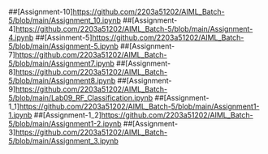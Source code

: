 ##[Assignment-10]https://github.com/2203a51202/AIML_Batch-5/blob/main/Assignment_10.ipynb
##[Assignment-4]https://github.com/2203a51202/AIML_Batch-5/blob/main/Assignment-4.ipynb
##[Assinment-5]https://github.com/2203a51202/AIML_Batch-5/blob/main/Assignment-5.ipynb
##[Assignment-7]https://github.com/2203a51202/AIML_Batch-5/blob/main/Assignment7.ipynb
##[Assignment-8]https://github.com/2203a51202/AIML_Batch-5/blob/main/Assignment8.ipynb
##[Assignment-9]https://github.com/2203a51202/AIML_Batch-5/blob/main/Lab09_RF_Classification.ipynb
##[Assignment-1_1]https://github.com/2203a51202/AIML_Batch-5/blob/main/Assignment1-1.ipynb
##[Assignment-1_2]https://github.com/2203a51202/AIML_Batch-5/blob/main/Assignment1-2.ipynb
##[Assignment-3]https://github.com/2203a51202/AIML_Batch-5/blob/main/Assignment_3.ipynb
